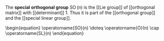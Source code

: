 The **special orthogonal group** $\operatorname{SO}(n)$ is the [[Lie group]] of [[orthogonal matrix]] with [[determinant]] 1. Thus it is part of the [[orthogonal group]] and the [[special linear group]].

\begin{equation}
\operatorname{SO}(n) \doteq \operatorname{O}(n) \cap \operatorname{SL}(n)
\end{equation}